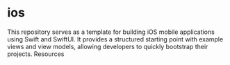 # ios
This repository serves as a template for building iOS mobile applications using Swift and SwiftUI. It provides a structured starting point with example views and view models, allowing developers to quickly bootstrap their projects.  Resources
